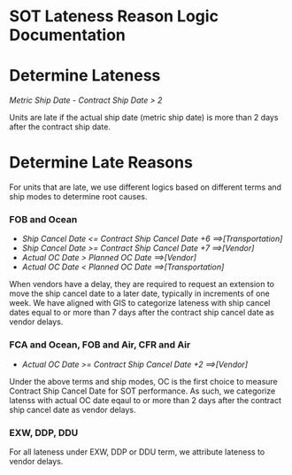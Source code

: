 SOT Lateness Reason Logic Documentation
================

# Determine Lateness

*Metric Ship Date - Contract Ship Date > 2*

Units are late if the actual ship date (metric ship date) is more than 2 days after the contract ship date. 

# Determine Late Reasons

For units that are late, we use different logics based on different terms and ship modes to determine root causes. 

### FOB and Ocean

-   *Ship Cancel Date <= Contract Ship Cancel Date +6 ==>[Transportation]*
-   *Ship Cancel Date >= Contract Ship Cancel Date +7 ==>[Vendor]*
-   *Actual OC Date > Planned OC Date ==>[Vendor]*
-   *Actual OC Date < Planned OC Date ==>[Transportation]*

When vendors have a delay, they are required to request an extension to move the ship cancel date to a later date, typically in increments of one week. We have aligned with GIS to categorize lateness with ship cancel dates equal to or more than 7 days after the contract ship cancel date as vendor delays. 

### FCA and Ocean, FOB and Air, CFR and Air

-   *Actual OC Date >= Contract Ship Cancel Date +2 ==>[Vendor]*

Under the above terms and ship modes, OC is the first choice to measure Contract Ship Cancel Date for SOT performance. As such, we categorize latenss with actual OC date eqaul to or more than 2 days after the contract ship cancel date as vendor delays.

### EXW, DDP, DDU

For all lateness under EXW, DDP or DDU term, we attribute lateness to vendor delays. 





